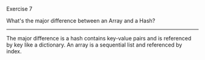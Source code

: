 Exercise 7

What's the major difference between an Array and a Hash?

___

The major difference is a hash contains key-value pairs and is referenced by key like a dictionary. An array is a sequential list and referenced by index.